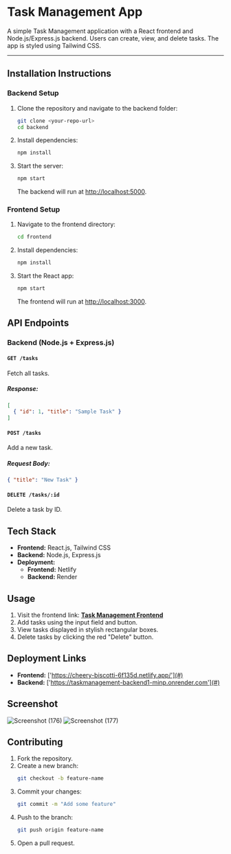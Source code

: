 # Task Management App

A simple Task Management application with a React frontend and Node.js/Express.js backend. Users can create, view, and delete tasks. The app is styled using Tailwind CSS.

---

## Installation Instructions

### Backend Setup

1. Clone the repository and navigate to the backend folder:
   ```bash
   git clone <your-repo-url>
   cd backend
   ```
2. Install dependencies:
   ```bash
   npm install
   ```
3. Start the server:
   ```bash
   npm start
   ```
   The backend will run at [http://localhost:5000](http://localhost:5000).

### Frontend Setup

1. Navigate to the frontend directory:
   ```bash
   cd frontend
   ```
2. Install dependencies:
   ```bash
   npm install
   ```
3. Start the React app:
   ```bash
   npm start
   ```
   The frontend will run at [http://localhost:3000](http://localhost:3000).

## API Endpoints

### Backend (Node.js + Express.js)

#### `GET /tasks`
Fetch all tasks.
##### Response:
```json
[
  { "id": 1, "title": "Sample Task" }
]
```

#### `POST /tasks`
Add a new task.
##### Request Body:
```json
{ "title": "New Task" }
```

#### `DELETE /tasks/:id`
Delete a task by ID.

## Tech Stack

- **Frontend:** React.js, Tailwind CSS  
- **Backend:** Node.js, Express.js  
- **Deployment:**
  - **Frontend:** Netlify  
  - **Backend:** Render  

## Usage

1. Visit the frontend link: **[Task Management Frontend](#)**
2. Add tasks using the input field and button.
3. View tasks displayed in stylish rectangular boxes.
4. Delete tasks by clicking the red "Delete" button.

## Deployment Links

- **Frontend:** ['https://cheery-biscotti-6f135d.netlify.app/'](#)
- **Backend:** ['https://taskmanagement-backend1-minp.onrender.com'](#)

## Screenshot

![Screenshot (176)](https://github.com/user-attachments/assets/917d4975-0764-4078-a5ca-7b3a3f8b4e11)
![Screenshot (177)](https://github.com/user-attachments/assets/3e565fa2-32d7-4d51-a614-38756700a368)



## Contributing

1. Fork the repository.
2. Create a new branch:
   ```bash
   git checkout -b feature-name
   ```
3. Commit your changes:
   ```bash
   git commit -m "Add some feature"
   ```
4. Push to the branch:
   ```bash
   git push origin feature-name
   ```
5. Open a pull request.

